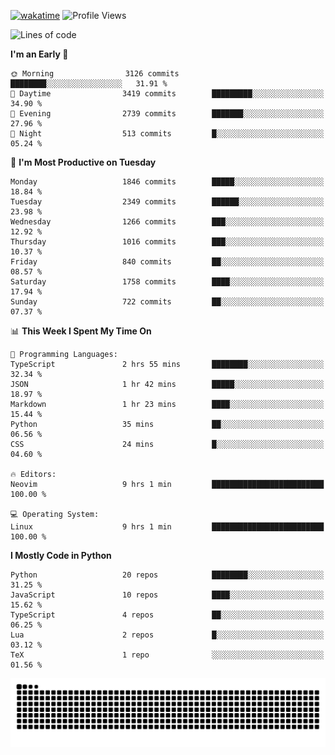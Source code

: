 [![wakatime](https://wakatime.com/badge/user/b920b284-3cde-4cd4-b72e-f7f22d050b16.svg)](https://wakatime.com/@b920b284-3cde-4cd4-b72e-f7f22d050b16)
![Profile Views](http://img.shields.io/badge/Profile%20Views-4586-blue)
<!--START_SECTION:waka-->
![Lines of code](https://img.shields.io/badge/From%20Hello%20World%20I%27ve%20Written-8.8%20million%20lines%20of%20code-blue)

**I'm an Early 🐤** 

```text
🌞 Morning                3126 commits        ████████░░░░░░░░░░░░░░░░░   31.91 % 
🌆 Daytime                3419 commits        █████████░░░░░░░░░░░░░░░░   34.90 % 
🌃 Evening                2739 commits        ███████░░░░░░░░░░░░░░░░░░   27.96 % 
🌙 Night                  513 commits         █░░░░░░░░░░░░░░░░░░░░░░░░   05.24 % 
```
📅 **I'm Most Productive on Tuesday** 

```text
Monday                   1846 commits        █████░░░░░░░░░░░░░░░░░░░░   18.84 % 
Tuesday                  2349 commits        ██████░░░░░░░░░░░░░░░░░░░   23.98 % 
Wednesday                1266 commits        ███░░░░░░░░░░░░░░░░░░░░░░   12.92 % 
Thursday                 1016 commits        ███░░░░░░░░░░░░░░░░░░░░░░   10.37 % 
Friday                   840 commits         ██░░░░░░░░░░░░░░░░░░░░░░░   08.57 % 
Saturday                 1758 commits        ████░░░░░░░░░░░░░░░░░░░░░   17.94 % 
Sunday                   722 commits         ██░░░░░░░░░░░░░░░░░░░░░░░   07.37 % 
```


📊 **This Week I Spent My Time On** 

```text
💬 Programming Languages: 
TypeScript               2 hrs 55 mins       ████████░░░░░░░░░░░░░░░░░   32.34 % 
JSON                     1 hr 42 mins        █████░░░░░░░░░░░░░░░░░░░░   18.97 % 
Markdown                 1 hr 23 mins        ████░░░░░░░░░░░░░░░░░░░░░   15.44 % 
Python                   35 mins             ██░░░░░░░░░░░░░░░░░░░░░░░   06.56 % 
CSS                      24 mins             █░░░░░░░░░░░░░░░░░░░░░░░░   04.60 % 

🔥 Editors: 
Neovim                   9 hrs 1 min         █████████████████████████   100.00 % 

💻 Operating System: 
Linux                    9 hrs 1 min         █████████████████████████   100.00 % 
```

**I Mostly Code in Python** 

```text
Python                   20 repos            ████████░░░░░░░░░░░░░░░░░   31.25 % 
JavaScript               10 repos            ████░░░░░░░░░░░░░░░░░░░░░   15.62 % 
TypeScript               4 repos             ██░░░░░░░░░░░░░░░░░░░░░░░   06.25 % 
Lua                      2 repos             █░░░░░░░░░░░░░░░░░░░░░░░░   03.12 % 
TeX                      1 repo              ░░░░░░░░░░░░░░░░░░░░░░░░░   01.56 % 
```




<!--END_SECTION:waka-->
![Snake animation](https://raw.githubusercontent.com/timmypidashev/timmypidashev/main/commits.svg)
